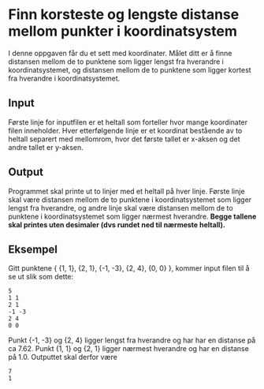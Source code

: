 # Finn korsteste og lengste distanse mellom punkter i koordinatsystem
I denne oppgaven får du et sett med koordinater. Målet ditt er å finne distansen mellom de to punktene som ligger lengst fra hverandre i koordinatsystemet, og distansen mellom de to punktene som ligger kortest fra hverandre i koordinatsystemet. 

## Input
Første linje for inputfilen er et heltall som forteller hvor mange koordinater filen inneholder. Hver etterfølgende linje er et koordinat bestående av to heltall separert med mellomrom, hvor det første tallet er x-aksen og det andre tallet er y-aksen.

## Output
Programmet skal printe ut to linjer med et heltall på hver linje. Første linje skal være distansen mellom de to punktene i koordinatsystemet som ligger lengst fra hverandre, og andre linje skal være distansen mellom de to punktene i koordinatsystemet som ligger nærmest hverandre. **Begge tallene skal printes uten desimaler (dvs rundet ned til nærmeste heltall).**

## Eksempel
Gitt punktene { {1, 1}, {2, 1}, {-1, -3}, {2, 4}, {0, 0} }, kommer input filen til å se ut slik som dette: 
```
5
1 1
2 1
-1 -3
2 4
0 0
```
Punkt {-1, -3} og {2, 4} ligger lengst fra hverandre og har har en distanse på ca 7.62. Punkt {1, 1} og {2, 1} ligger nærmest hverandre og har en distanse på 1.0. Outputtet skal derfor være
```
7
1
```